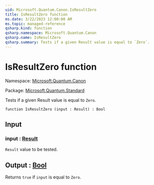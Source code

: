 ```yaml
---
uid: Microsoft.Quantum.Canon.IsResultZero
title: IsResultZero function
ms.date: 3/22/2023 12:00:00 AM
ms.topic: managed-reference
qsharp.kind: function
qsharp.namespace: Microsoft.Quantum.Canon
qsharp.name: IsResultZero
qsharp.summary: Tests if a given Result value is equal to `Zero`.
---
```


# IsResultZero function

Namespace: [Microsoft.Quantum.Canon](xref:Microsoft.Quantum.Canon)

Package: [Microsoft.Quantum.Standard](https://nuget.org/packages/Microsoft.Quantum.Standard)


Tests if a given Result value is equal to `Zero`.

```qsharp
function IsResultZero (input : Result) : Bool
```


## Input

### input : [Result](xref:microsoft.quantum.qsharp.valueliterals#result-literal)

`Result` value to be tested.



## Output : [Bool](xref:microsoft.quantum.qsharp.valueliterals#bool-literals)

Returns `true` if `input` is equal to `Zero`.